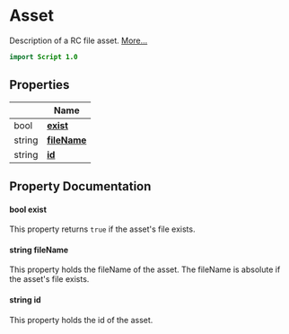 # Asset

Description of a RC file asset. [More...](#detailed-description)

```qml
import Script 1.0
```

## Properties

| | Name |
|-|-|
|bool|**[exist](#exist)**|
|string|**[fileName](#fileName)**|
|string|**[id](#id)**|

## Property Documentation

#### <a name="exist"></a>bool **exist**

This property returns `true` if the asset's file exists.

#### <a name="fileName"></a>string **fileName**

This property holds the fileName of the asset. The fileName is absolute if the asset's file
exists.

#### <a name="id"></a>string **id**

This property holds the id of the asset.
